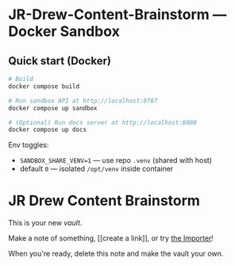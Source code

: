 # JR-Drew-Content-Brainstorm — Docker Sandbox

## Quick start (Docker)

```bash
# Build
docker compose build

# Run sandbox API at http://localhost:8787
docker compose up sandbox

# (Optional) Run docs server at http://localhost:8000
docker compose up docs
```

Env toggles:
- `SANDBOX_SHARE_VENV=1` — use repo `.venv` (shared with host)
- default `0` — isolated `/opt/venv` inside container

# JR Drew Content Brainstorm

This is your new *vault*.

Make a note of something, [[create a link]], or try [the Importer](https://help.obsidian.md/Plugins/Importer)!

When you're ready, delete this note and make the vault your own.